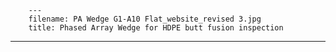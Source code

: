         ---
        filename: PA Wedge G1-A10 Flat_website_revised 3.jpg
        title: Phased Array Wedge for HDPE butt fusion inspection 
---
